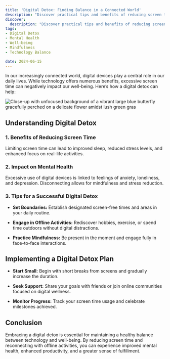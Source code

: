 ```yaml
---
title: 'Digital Detox: Finding Balance in a Connected World'
description: "Discover practical tips and benefits of reducing screen time and embracing a digital detox for improved well-being"
discover:
  description: "Discover practical tips and benefits of reducing screen time and embracing a digital detox for improved well-being"
tags: 
- Digital Detox
- Mental Health
- Well-being
- Mindfulness
- Technology Balance

date: 2024-06-15
---
```



In our increasingly connected world, digital devices play a central role in our daily lives. While technology offers numerous benefits, excessive screen time can negatively impact our well-being. Here’s how a digital detox can help:

![Close-up with unfocused background of a vibrant large blue butterfly gracefully perched on a delicate flower amidst lush green gras](/assets/images/blog/article-image.png)


## Understanding Digital Detox

### 1. **Benefits of Reducing Screen Time**

Limiting screen time can lead to improved sleep, reduced stress levels, and enhanced focus on real-life activities.

### 2. **Impact on Mental Health**

Excessive use of digital devices is linked to feelings of anxiety, loneliness, and depression. Disconnecting allows for mindfulness and stress reduction.

### 3. **Tips for a Successful Digital Detox**

- **Set Boundaries:** Establish designated screen-free times and areas in your daily routine.
  
- **Engage in Offline Activities:** Rediscover hobbies, exercise, or spend time outdoors without digital distractions.
  
- **Practice Mindfulness:** Be present in the moment and engage fully in face-to-face interactions.

## Implementing a Digital Detox Plan

- **Start Small:** Begin with short breaks from screens and gradually increase the duration.
  
- **Seek Support:** Share your goals with friends or join online communities focused on digital wellness.
  
- **Monitor Progress:** Track your screen time usage and celebrate milestones achieved.

## Conclusion

Embracing a digital detox is essential for maintaining a healthy balance between technology and well-being. By reducing screen time and reconnecting with offline activities, you can experience improved mental health, enhanced productivity, and a greater sense of fulfillment.